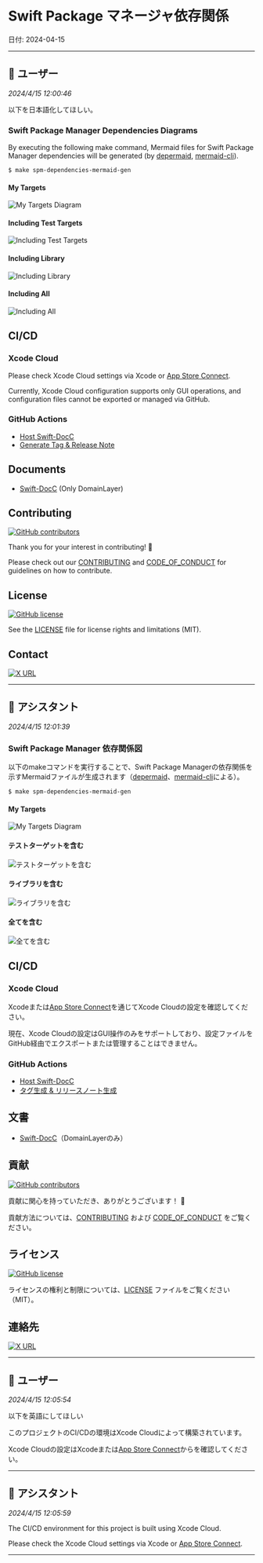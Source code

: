 # Swift Package マネージャ依存関係

日付: 2024-04-15

---

## 👤 ユーザー
*2024/4/15 12:00:46*

以下を日本語化してほしい。

### Swift Package Manager Dependencies Diagrams

By executing the following make command, Mermaid files for Swift Package Manager dependencies will be generated (by [depermaid](https://github.com/daikimat/depermaid), [mermaid-cli](https://github.com/mermaid-js/mermaid-cli)).

```shell
$ make spm-dependencies-mermaid-gen
```

#### My Targets

![My Targets Diagram](./asset/image/my_targets.svg)

#### Including Test Targets

![Including Test Targets](./asset/image/test_targets.svg)

#### Including Library

![Including Library](./asset/image/library_targets.svg)

#### Including All

![Including All](./asset/image/all_targets.svg)

## CI/CD

### Xcode Cloud

Please check Xcode Cloud settings via Xcode or [App Store Connect](https://appstoreconnect.apple.com/).

Currently, Xcode Cloud configuration supports only GUI operations, and configuration files cannot be exported or managed via GitHub.

### GitHub Actions

- [Host Swift-DocC](https://github.com/suguruTakahashi-1234/DISample/actions/workflows/swift_docc_hosting.yml)
- [Generate Tag & Release Note](https://github.com/suguruTakahashi-1234/DISample/actions/workflows/tag_and_release_note_gen.yml)

## Documents

- [Swift-DocC](https://sugurutakahashi-1234.github.io/DISample/documentation/domainlayer/) (Only DomainLayer)

## Contributing

[![GitHub contributors](https://img.shields.io/github/contributors/suguruTakahashi-1234/DISample)](https://github.com/suguruTakahashi-1234/DISample/graphs/contributors)

Thank you for your interest in contributing! 🌟

Please check out our [CONTRIBUTING](./CONTRIBUTING.md) and [CODE_OF_CONDUCT](./CODE_OF_CONDUCT.md) for guidelines on how to contribute.

## License

[![GitHub license](https://img.shields.io/github/license/suguruTakahashi-1234/DISample)](https://github.com/suguruTakahashi-1234/DISample/blob/main/LICENSE.md)

See the [LICENSE](./LICENSE.md) file for license rights and limitations (MIT).

## Contact

[![X URL](https://img.shields.io/twitter/url?url=https%3A%2F%2Ftwitter.com%2Fikuraikuraaaaaa)](https://twitter.com/ikuraikuraaaaaa)

---

## 🤖 アシスタント
*2024/4/15 12:01:39*

### Swift Package Manager 依存関係図

以下のmakeコマンドを実行することで、Swift Package Managerの依存関係を示すMermaidファイルが生成されます（[depermaid](https://github.com/daikimat/depermaid)、[mermaid-cli](https://github.com/mermaid-js/mermaid-cli)による）。

```shell
$ make spm-dependencies-mermaid-gen
```

#### My Targets

![My Targets Diagram](./asset/image/my_targets.svg)

#### テストターゲットを含む

![テストターゲットを含む](./asset/image/test_targets.svg)

#### ライブラリを含む

![ライブラリを含む](./asset/image/library_targets.svg)

#### 全てを含む

![全てを含む](./asset/image/all_targets.svg)

## CI/CD

### Xcode Cloud

Xcodeまたは[App Store Connect](https://appstoreconnect.apple.com/)を通じてXcode Cloudの設定を確認してください。

現在、Xcode Cloudの設定はGUI操作のみをサポートしており、設定ファイルをGitHub経由でエクスポートまたは管理することはできません。

### GitHub Actions

- [Host Swift-DocC](https://github.com/suguruTakahashi-1234/DISample/actions/workflows/swift_docc_hosting.yml)
- [タグ生成 & リリースノート生成](https://github.com/suguruTakahashi-1234/DISample/actions/workflows/tag_and_release_note_gen.yml)

## 文書

- [Swift-DocC](https://sugurutakahashi-1234.github.io/DISample/documentation/domainlayer/)（DomainLayerのみ）

## 貢献

[![GitHub contributors](https://img.shields.io/github/contributors/suguruTakahashi-1234/DISample)](https://github.com/suguruTakahashi-1234/DISample/graphs/contributors)

貢献に関心を持っていただき、ありがとうございます！ 🌟

貢献方法については、[CONTRIBUTING](./CONTRIBUTING.md) および [CODE_OF_CONDUCT](./CODE_OF_CONDUCT.md) をご覧ください。

## ライセンス

[![GitHub license](https://img.shields.io/github/license/suguruTakahashi-1234/DISample)](https://github.com/suguruTakahashi-1234/DISample/blob/main/LICENSE.md)

ライセンスの権利と制限については、[LICENSE](./LICENSE.md) ファイルをご覧ください（MIT）。

## 連絡先

[![X URL](https://img.shields.io/twitter/url?url=https%3A%2F%2Ftwitter.com%2Fikuraikuraaaaaa)](https://twitter.com/ikuraikuraaaaaa)

---

## 👤 ユーザー
*2024/4/15 12:05:54*

以下を英語にしてほしい

このプロジェクトのCI/CDの環境はXcode Cloudによって構築されています。

Xcode Cloudの設定はXcodeまたは[App Store Connect](https://appstoreconnect.apple.com/)からを確認してください。

---

## 🤖 アシスタント
*2024/4/15 12:05:59*

The CI/CD environment for this project is built using Xcode Cloud.

Please check the Xcode Cloud settings via Xcode or [App Store Connect](https://appstoreconnect.apple.com/).

---
